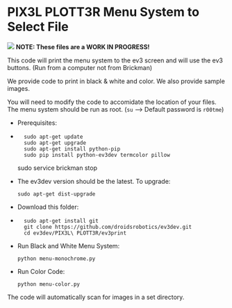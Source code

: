 <h1>PIX3L PLOTT3R Menu System to Select File</h1>
<img src="https://scontent-iad3-1.xx.fbcdn.net/hphotos-xlt1/v/t1.0-9/12742519_1509710212669723_4304083322119299525_n.jpg?oh=b11d74b98a01d2f8db4a8b8aaad7529b&oe=57548740">
<b>
NOTE: These files are a WORK IN PROGRESS!
</b>

This code will print the menu system to the ev3 screen and will use the ev3 buttons. (Run from a computer not from Brickman)

We provide code to print in black & white and color.
We also provide sample images.

You will need to modify the code to accomidate the location of your files. The menu system should be run as root. (<code>su</code> --> Default password is <code>r00tme</code>)



*   Prerequisites:
*   
        sudo apt-get update
        sudo apt-get upgrade
        sudo apt-get install python-pip
        sudo pip install python-ev3dev termcolor pillow
	sudo service brickman stop

*   The ev3dev version should be the latest. To upgrade:

        sudo apt-get dist-upgrade


*   Download this folder:
*   
        sudo apt-get install git
        git clone https://github.com/droidsrobotics/ev3dev.git
        cd ev3dev/PIX3L\ PLOTT3R/ev3print

*   Run Black and White Menu System:
  
        python menu-monochrome.py

*   Run Color Code:

        python menu-color.py
        
The code will automatically scan for images in a set directory.
